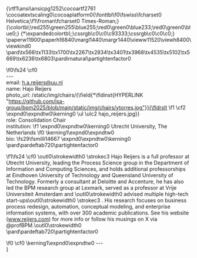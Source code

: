 {\rtf1\ansi\ansicpg1252\cocoartf2761
\cocoatextscaling0\cocoaplatform0{\fonttbl\f0\fswiss\fcharset0 Helvetica;\f1\froman\fcharset0 Times-Roman;}
{\colortbl;\red255\green255\blue255;\red0\green0\blue233;\red0\green0\blue0;}
{\*\expandedcolortbl;;\cssrgb\c0\c0\c93333;\cssrgb\c0\c0\c0;}
\paperw11900\paperh16840\margl1440\margr1440\vieww11520\viewh8400\viewkind0
\pard\tx566\tx1133\tx1700\tx2267\tx2834\tx3401\tx3968\tx4535\tx5102\tx5669\tx6236\tx6803\pardirnatural\partightenfactor0

\f0\fs24 \cf0 \
---\
email: h.a.reijers@uu.nl\
name: Hajo Reijers \
photo_url: /static/img/chairs/{\field{\*\fldinst{HYPERLINK "https://github.com/isa-group/bpm2025/blob/main/static/img/chairs/vtorres.jpg"}}{\fldrslt 
\f1 \cf2 \expnd0\expndtw0\kerning0
\ul \ulc2 hajo_reijers.jpg}}\
role: Consolidation Chair\
institution: 
\f1 \expnd0\expndtw0\kerning0
Utrecht University, The Netherlands
\f0 \kerning1\expnd0\expndtw0 \
bio: 
\fs29\fsmilli14667 \expnd0\expndtw0\kerning0
\
\pard\pardeftab720\partightenfactor0

\f1\fs24 \cf0 \outl0\strokewidth0 \strokec3 Hajo Reijers is a full professor at Utrecht University, leading the Process Science group in the Department of Information and Computing Sciences, and holds additional professorships at Eindhoven University of Technology and Queensland University of Technology. Formerly a consultant at Deloitte and Accenture, he has also led the BPM research group at Lexmark, served as a professor at Vrije Universiteit Amsterdam and \outl0\strokewidth0 advised multiple high-tech start-ups\outl0\strokewidth0 \strokec3 . His research focuses on business process redesign, automation, conceptual modeling, and enterprise information systems, with over 300 academic publications. See his website (www.reijers.com) for more info or follow his musings on X via @profBPM.\outl0\strokewidth0 \
\pard\pardeftab720\partightenfactor0

\f0 \cf0 \kerning1\expnd0\expndtw0 ---\
}